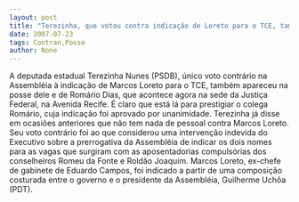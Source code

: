 ```yaml
---
layout: post
title: "Terezinha, que votou contra indicação de Loreto para o TCE, também apareceu na posse"
date: 2007-07-23
tags: Contran,Posse
author: None
---
```

A deputada estadual Terezinha Nunes (PSDB), &uacute;nico voto contr&aacute;rio na Assembl&eacute;ia &agrave; indica&ccedil;&atilde;o de Marcos Loreto para o TCE, tamb&eacute;m apareceu na posse dele e de Rom&aacute;rio Dias, que acontece agora na sede da Justi&ccedil;a Federal, na Avenida Recife. 
&Eacute; claro que est&aacute; l&aacute; para prestigiar o colega Rom&aacute;rio, cuja indica&ccedil;&atilde;o&nbsp;foi aprovado por unanimidade. Terezinha j&aacute; disse em ocasi&otilde;es anteriores que n&atilde;o tem nada de pessoal contra Marcos Loreto. Seu voto contr&aacute;rio foi ao que considerou uma interven&ccedil;&atilde;o indevida do Executivo sobre a prerrogativa da Assembl&eacute;ia de indicar os dois nomes para as vagas que surgiram com as aposentadorias compuls&oacute;rias dos conselheiros Romeu da Fonte e Rold&atilde;o Joaquim. 
Marcos Loreto, ex-chefe de gabinete de Eduardo Campos, foi indicado a partir de uma composi&ccedil;&atilde;o costurada entre o governo e o presidente da Assembl&eacute;ia, Guilherme Uch&ocirc;a (PDT). 